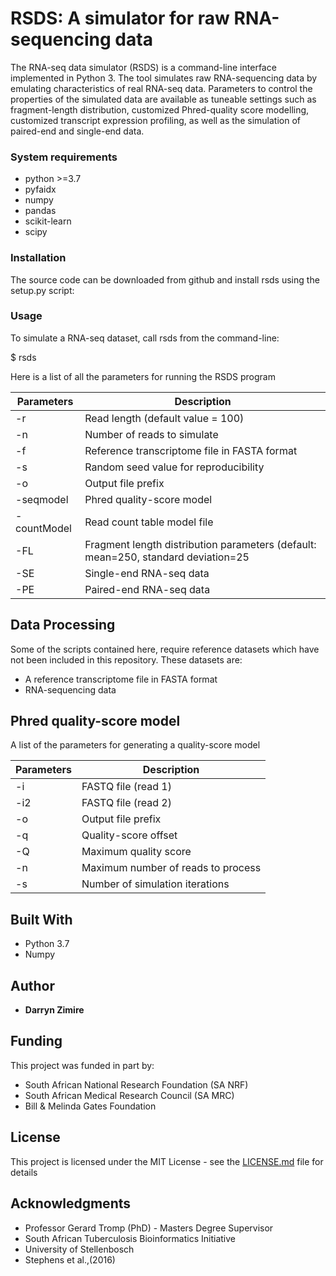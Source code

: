 # RSDS: A simulator for raw RNA-sequencing data 

The RNA-seq data simulator (RSDS) is a command-line interface implemented in Python 3. The tool simulates raw RNA-sequencing data by emulating characteristics of real RNA-seq data. Parameters to control the properties of the simulated data are available as tuneable settings such as fragment-length distribution, customized Phred-quality score modelling, customized transcript expression profiling, as well as the simulation of paired-end and single-end data. 

### System requirements

* python >=3.7
* pyfaidx
* numpy
* pandas
* scikit-learn
* scipy

### Installation

The source code can be downloaded from github and install rsds using the setup.py script:



### Usage

To simulate a RNA-seq dataset, call rsds from the command-line:

$ rsds


Here is a list of all the parameters for running the RSDS program

| Parameters  | Description                                                                       |
|-------------|-----------------------------------------------------------------------------------|
| -r          |  Read length (default value = 100)                                                |
| -n          | Number of reads to simulate                                                       |
| -f          | Reference transcriptome file in FASTA format                                      |
| -s          | Random seed value for reproducibility                                             |
| -o          | Output file prefix                                                                |
| -seqmodel   | Phred quality-score model                                                         |
| -countModel | Read count table model file                                                       |
| -FL         | Fragment length distribution parameters (default: mean=250, standard deviation=25 |
| -SE         | Single-end RNA-seq data                                                           |
| -PE         | Paired-end RNA-seq data                                                           |


## Data Processing

Some of the scripts contained here, require reference datasets which have not been included in this repository. These datasets are:

* A reference transcriptome file in FASTA format 
* RNA-sequencing data 


## Phred quality-score model

A list of the parameters for generating a quality-score model 

| Parameters | Description                        |
|------------|------------------------------------|
| -i         | FASTQ file (read 1)                |
| -i2        | FASTQ file (read 2)                |
| -o         | Output file prefix                 |
| -q         | Quality-score offset               |
| -Q         | Maximum quality score              |
| -n         | Maximum number of reads to process |
| -s         | Number of simulation iterations    |


## Built With

* Python 3.7
* Numpy


## Author

* **Darryn Zimire**

## Funding

This project was funded in part by:

* South African National Research Foundation (SA NRF) 
* South African Medical Research Council (SA MRC) 
* Bill & Melinda Gates Foundation

## License

This project is licensed under the MIT License - see the [LICENSE.md](LICENSE.md) file for details

## Acknowledgments

* Professor Gerard Tromp (PhD) - Masters Degree Supervisor
* South African Tuberculosis Bioinformatics Initiative
* University of Stellenbosch
* Stephens et al.,(2016)
